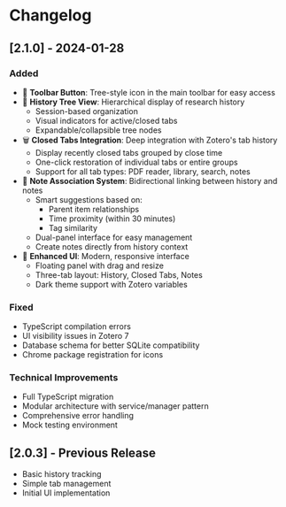 # Changelog

## [2.1.0] - 2024-01-28

### Added

- 🎯 **Toolbar Button**: Tree-style icon in the main toolbar for easy access
- 🌳 **History Tree View**: Hierarchical display of research history
  - Session-based organization
  - Visual indicators for active/closed tabs
  - Expandable/collapsible tree nodes
- 🗑️ **Closed Tabs Integration**: Deep integration with Zotero's tab history
  - Display recently closed tabs grouped by close time
  - One-click restoration of individual tabs or entire groups
  - Support for all tab types: PDF reader, library, search, notes
- 📝 **Note Association System**: Bidirectional linking between history and notes
  - Smart suggestions based on:
    - Parent item relationships
    - Time proximity (within 30 minutes)
    - Tag similarity
  - Dual-panel interface for easy management
  - Create notes directly from history context
- 🎨 **Enhanced UI**: Modern, responsive interface
  - Floating panel with drag and resize
  - Three-tab layout: History, Closed Tabs, Notes
  - Dark theme support with Zotero variables

### Fixed

- TypeScript compilation errors
- UI visibility issues in Zotero 7
- Database schema for better SQLite compatibility
- Chrome package registration for icons

### Technical Improvements

- Full TypeScript migration
- Modular architecture with service/manager pattern
- Comprehensive error handling
- Mock testing environment

## [2.0.3] - Previous Release

- Basic history tracking
- Simple tab management
- Initial UI implementation
